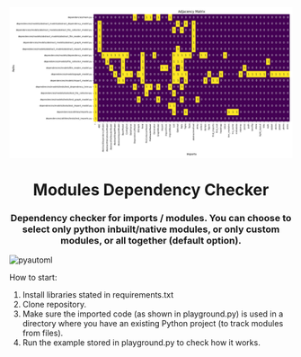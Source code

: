 <p><img align="center" src="https://github.com/pyautoml/module-dependency/blob/main/files/all_imports.png" alt="All modules imported and displayed as a dependency matrix."/></p>

<h1 align="center">Modules Dependency Checker</h1>
<h3 align="center">Dependency checker for imports / modules. You can choose to select only python inbuilt/native modules, or only custom modules, or all together (default option).
</h3>

<p align="left"> <img src="https://komarev.com/ghpvc/?username=pyautoml/python-module-dependency&label=DependencyChecker%20views&color=brightgreen&style=flat" alt="pyautoml" /> </p> 

How to start:<br>
1. Install libraries stated in requirements.txt
2. Clone repository.
3. Make sure the imported code (as shown in playground.py) is used in a directory where you have an existing Python project (to track modules from files).
4. Run the example stored in playground.py to check how it works.
<br>
